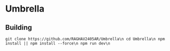 # Umbrella

## Building

``
git clone https://github.com/RAGHAV2405AR/Umbrella\n
cd Umbrella\n
npm install || npm install --force\n
npm run dev\n
``
